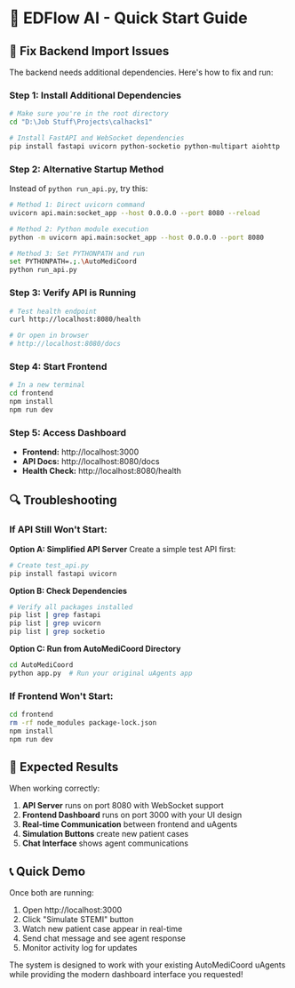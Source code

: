 # 🚀 EDFlow AI - Quick Start Guide

## 🔧 **Fix Backend Import Issues**

The backend needs additional dependencies. Here's how to fix and run:

### **Step 1: Install Additional Dependencies**

```bash
# Make sure you're in the root directory
cd "D:\Job Stuff\Projects\calhacks1"

# Install FastAPI and WebSocket dependencies
pip install fastapi uvicorn python-socketio python-multipart aiohttp
```

### **Step 2: Alternative Startup Method**

Instead of `python run_api.py`, try this:

```bash
# Method 1: Direct uvicorn command
uvicorn api.main:socket_app --host 0.0.0.0 --port 8080 --reload

# Method 2: Python module execution
python -m uvicorn api.main:socket_app --host 0.0.0.0 --port 8080

# Method 3: Set PYTHONPATH and run
set PYTHONPATH=.;.\AutoMediCoord
python run_api.py
```

### **Step 3: Verify API is Running**

```bash
# Test health endpoint
curl http://localhost:8080/health

# Or open in browser
# http://localhost:8080/docs
```

### **Step 4: Start Frontend**

```bash
# In a new terminal
cd frontend
npm install
npm run dev
```

### **Step 5: Access Dashboard**

- **Frontend:** http://localhost:3000
- **API Docs:** http://localhost:8080/docs
- **Health Check:** http://localhost:8080/health

## 🔍 **Troubleshooting**

### **If API Still Won't Start:**

**Option A: Simplified API Server**
Create a simple test API first:

```bash
# Create test_api.py
pip install fastapi uvicorn
```

**Option B: Check Dependencies**

```bash
# Verify all packages installed
pip list | grep fastapi
pip list | grep uvicorn
pip list | grep socketio
```

**Option C: Run from AutoMediCoord Directory**

```bash
cd AutoMediCoord
python app.py  # Run your original uAgents app
```

### **If Frontend Won't Start:**

```bash
cd frontend
rm -rf node_modules package-lock.json
npm install
npm run dev
```

## 🎯 **Expected Results**

When working correctly:

1. **API Server** runs on port 8080 with WebSocket support
2. **Frontend Dashboard** runs on port 3000 with your UI design
3. **Real-time Communication** between frontend and uAgents
4. **Simulation Buttons** create new patient cases
5. **Chat Interface** shows agent communications

## 📞 **Quick Demo**

Once both are running:

1. Open http://localhost:3000
2. Click "Simulate STEMI" button
3. Watch new patient case appear in real-time
4. Send chat message and see agent response
5. Monitor activity log for updates

The system is designed to work with your existing AutoMediCoord uAgents while providing the modern dashboard interface you requested!

